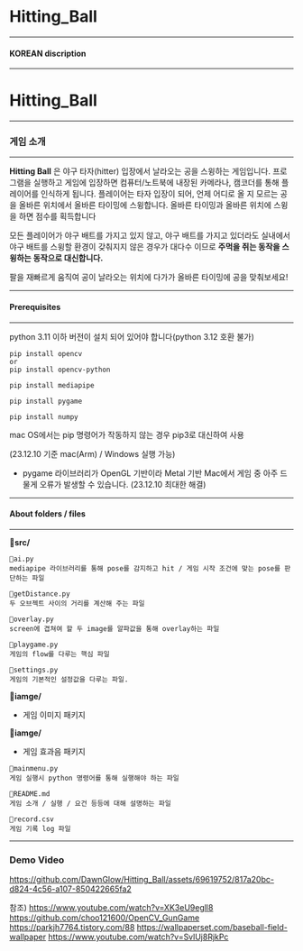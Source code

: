 # Hitting_Ball

---

#### KOREAN discription

---

# Hitting_Ball

---

### 게임 소개

---

**Hitting Ball** 은 야구 타자(hitter) 입장에서 날라오는 공을 스윙하는 게임입니다. 프로그램을 실행하고 게임에 입장하면 컴퓨터/노트북에 내장된 카메라나, 캠코더를 통해 플레이어를 인식하게 됩니다. 플레이어는 타자 입장이 되어, 언제 어디로 올 지 모르는 공을 올바른 위치에서 올바른 타이밍에 스윙합니다. 올바른 타이밍과 올바른 위치에 스윙을 하면 점수를 획득합니다

모든 플레이어가 야구 배트를 가지고 있지 않고, 야구 배트를 가지고 있더라도 실내에서 야구 배트를 스윙할 환경이 갖춰지지 않은 경우가 대다수 이므로 **주먹을 쥐는 동작을 스윙하는 동작으로 대신합니다.** 

팔을 재빠르게 움직여 공이 날라오는 위치에 다가가 올바른 타이밍에 공을 맞춰보세요!

---

#### Prerequisites

----

python 3.11 이하 버전이 설치 되어 있어야 합니다(python 3.12 호환 불가)

```
pip install opencv
or
pip install opencv-python
```

```
pip install mediapipe
```

```
pip install pygame
```

```
pip install numpy
```

mac OS에서는 pip 명령어가 작동하지 않는 경우 pip3로 대신하여 사용



(23.12.10 기준 mac(Arm) / Windows 실행 가능)

- pygame 라이브러리가 OpenGL 기반이라 Metal 기반 Mac에서 게임 중 아주 드물게 오류가 발생할 수 있습니다. (23.12.10 최대한 해결)

-------

#### About folders / files

-------

📁**src/**

```
📝ai.py
mediapipe 라이브러리를 통해 pose를 감지하고 hit / 게임 시작 조건에 맞는 pose를 판단하는 파일

📝getDistance.py
두 오브젝트 사이의 거리를 계산해 주는 파일

📝overlay.py
screen에 겹쳐여 할 두 image를 알파값을 통해 overlay하는 파일

📝playgame.py
게임의 flow를 다루는 핵심 파일

📝settings.py
게임의 기본적인 설정값을 다루는 파일. 
```

📁**iamge/**
* 게임 이미지 패키지

📁**iamge/**
* 게임 효과음 패키지

```
📝mainmenu.py
게임 실행시 python 명령어를 통해 실행해야 하는 파일

📝README.md
게임 소개 / 실행 / 요건 등등에 대해 설명하는 파일

📝record.csv
게임 기록 log 파일
```
----

### Demo Video

https://github.com/DawnGlow/Hitting_Ball/assets/69619752/817a20bc-d824-4c56-a107-850422665fa2

참조) https://www.youtube.com/watch?v=XK3eU9egll8
https://github.com/choo121600/OpenCV_GunGame
https://parkjh7764.tistory.com/88
https://wallpaperset.com/baseball-field-wallpaper
https://www.youtube.com/watch?v=SvlUj8RjkPc